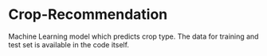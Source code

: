 # Crop-Recommendation
Machine Learning model which predicts crop type.
The data for training and test set is available in the code itself.
